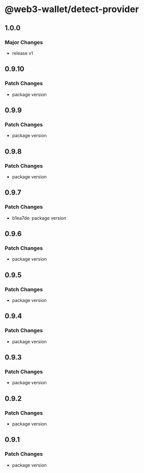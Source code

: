 # @web3-wallet/detect-provider

## 1.0.0

### Major Changes

- release v1

## 0.9.10

### Patch Changes

- package version

## 0.9.9

### Patch Changes

- package version

## 0.9.8

### Patch Changes

- package version

## 0.9.7

### Patch Changes

- b1ea7de: package version

## 0.9.6

### Patch Changes

- package version

## 0.9.5

### Patch Changes

- package version

## 0.9.4

### Patch Changes

- package version

## 0.9.3

### Patch Changes

- package version

## 0.9.2

### Patch Changes

- package version

## 0.9.1

### Patch Changes

- package version
